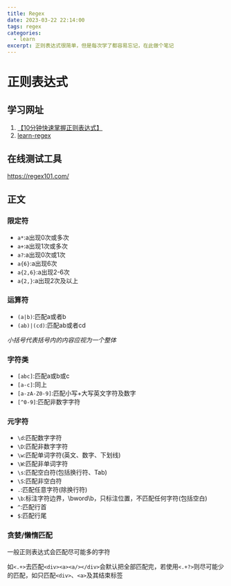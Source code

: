 ```yaml
---
title: Regex
date: 2023-03-22 22:14:00
tags: regex
categories: 
  - learn
excerpt: 正则表达式很简单，但是每次学了都容易忘记，在此做个笔记
---
```


# 正则表达式

## 学习网址

1.  [【10分钟快速掌握正则表达式】](https://www.bilibili.com/video/BV1da4y1p7iZ/?share_source=copy_web&vd_source=dd2f1030c390db245979ca6615985682)
2.  [learn-regex](https://github.com/ziishaned/learn-regex/blob/master/translations/README-cn.md)

## 在线测试工具

https://regex101.com/

## 正文

### 限定符

- `a*`:a出现0次或多次
- `a+`:a出现1次或多次
- `a?`:a出现0次或1次
- `a{6}`:a出现6次
- `a{2,6}`:a出现2-6次
- `a{2,}`:a出现2次及以上

### 运算符

- `(a|b)`:匹配a或者b
- `(ab)|(cd)`:匹配ab或者cd

*小括号代表括号内的内容应视为一个整体*

### 字符类

- `[abc]`:匹配a或b或c
- `[a-c]`:同上
- `[a-zA-Z0-9]`:匹配小写+大写英文字符及数字
- `[^0-9]`:匹配非数字字符

### 元字符

- `\d`:匹配数字字符
- `\D`:匹配非数字字符
- `\w`:匹配单词字符(英文、数字、下划线)
- `\W`:匹配非单词字符
- `\s`:匹配空白符(包括换行符、Tab)
- `\S`:匹配非空白符
- `.`:匹配任意字符(除换行符)
- `\b`:标注字符边界，\bword\b，只标注位置，不匹配任何字符(包括空白)
- `^`:匹配行首
- `$`:匹配行尾

### 贪婪/懒惰匹配

一般正则表达式会匹配尽可能多的字符

如`<.+>`去匹配`<div><a><a/></div>`会默认把全部匹配完，若使用`<.+?>`则尽可能少的匹配，如只匹配`<div>`、`<a>`及其结束标签

